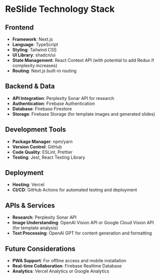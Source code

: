 # ReSlide Technology Stack

## Frontend
- **Framework**: Next.js
- **Language**: TypeScript
- **Styling**: Tailwind CSS
- **UI Library**: shadcn/ui
- **State Management**: React Context API (with potential to add Redux if complexity increases)
- **Routing**: Next.js built-in routing

## Backend & Data
- **API Integration**: Perplexity Sonar API for research
- **Authentication**: Firebase Authentication
- **Database**: Firebase Firestore
- **Storage**: Firebase Storage (for template images and generated slides)

## Development Tools
- **Package Manager**: npm/yarn
- **Version Control**: GitHub
- **Code Quality**: ESLint, Prettier
- **Testing**: Jest, React Testing Library

## Deployment
- **Hosting**: Vercel
- **CI/CD**: GitHub Actions for automated testing and deployment

## APIs & Services
- **Research**: Perplexity Sonar API
- **Image Understanding**: OpenAI Vision API or Google Cloud Vision API (for template analysis)
- **Text Processing**: OpenAI GPT for content generation and formatting

## Future Considerations
- **PWA Support**: For offline access and mobile installation
- **Real-time Collaboration**: Firebase Realtime Database
- **Analytics**: Vercel Analytics or Google Analytics 